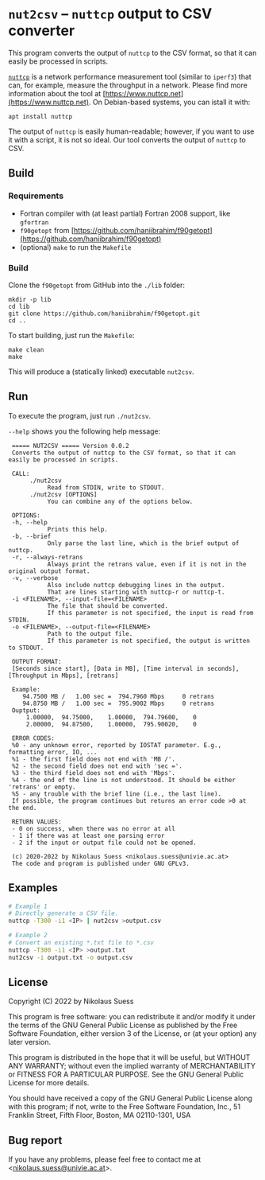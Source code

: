 # `nut2csv` &ndash; `nuttcp` output to CSV converter
This program converts the output of `nuttcp` to the CSV format, so that it can easily be processed in scripts.

[`nuttcp`](https://www.nuttcp.net) is a network performance measurement tool (similar to `iperf3`) that can, for example, measure the throughput in a network. Please find more information about the tool at [https://www.nuttcp.net](https://www.nuttcp.net). On Debian-based systems, you can istall it with:
```
apt install nuttcp
``` 

The output of `nuttcp` is easily human-readable; however, if you want to use it with a script, it is not so ideal. Our tool converts the output of `nuttcp` to CSV.

## Build
### Requirements
* Fortran compiler with (at least partial) Fortran 2008 support, like `gfortran`
* `f90getopt` from [https://github.com/haniibrahim/f90getopt](https://github.com/haniibrahim/f90getopt)
* (optional) `make` to run the `Makefile`

### Build
Clone the `f90getopt` from GitHub into the `./lib` folder:
```
mkdir -p lib
cd lib
git clone https://github.com/haniibrahim/f90getopt.git
cd ..
```

To start building, just run the `Makefile`:
```
make clean
make 
```

This will produce a (statically linked) executable `nut2csv`.

## Run
To execute the program, just run `./nut2csv`.

`--help` shows you the following help message:
```
 ===== NUT2CSV ===== Version 0.0.2
 Converts the output of nuttcp to the CSV format, so that it can easily be processed in scripts.
 
 CALL:
      ./nut2csv
           Read from STDIN, write to STDOUT.
      ./nut2csv [OPTIONS]
           You can combine any of the options below.
 
 OPTIONS:
 -h, --help
           Prints this help.
 -b, --brief
           Only parse the last line, which is the brief output of nuttcp.
 -r, --always-retrans
           Always print the retrans value, even if it is not in the original output format.
 -v, --verbose
           Also include nuttcp debugging lines in the output.
           That are lines starting with nuttcp-r or nuttcp-t.
 -i <FILENAME>, --input-file=<FILENAME>
           The file that should be converted.
           If this parameter is not specified, the input is read from STDIN.
 -o <FILENAME>, --output-file=<FILENAME>
           Path to the output file.
           If this parameter is not specified, the output is written to STDOUT.
 
 OUTPUT FORMAT:
 [Seconds since start], [Data in MB], [Time interval in seconds], [Throughput in Mbps], [retrans]
 
 Example:
    94.7500 MB /   1.00 sec =  794.7960 Mbps     0 retrans
    94.8750 MB /   1.00 sec =  795.9002 Mbps     0 retrans
 Ouptput:
     1.00000,  94.75000,    1.00000,  794.79600,    0
     2.00000,  94.87500,    1.00000,  795.90020,    0
 
 ERROR CODES:
 %0 - any unknown error, reported by IOSTAT parameter. E.g., formatting error, IO, ...
 %1 - the first field does not end with 'MB /'.
 %2 - the second field does not end with 'sec ='.
 %3 - the third field does not end with 'Mbps'.
 %4 - the end of the line is not understood. It should be either 'retrans' or empty.
 %5 - any trouble with the brief line (i.e., the last line).
 If possible, the program continues but returns an error code >0 at the end.
 
 RETURN VALUES:
 - 0 on success, when there was no error at all
 - 1 if there was at least one parsing error
 - 2 if the input or output file could not be opened.
 
 (c) 2020-2022 by Nikolaus Suess <nikolaus.suess@univie.ac.at>
 The code and program is published under GNU GPLv3.
```

## Examples
```bash
# Example 1
# Directly generate a CSV file.
nuttcp -T300 -i1 <IP> | nut2csv >output.csv

# Example 2
# Convert an existing *.txt file to *.csv
nuttcp -T300 -i1 <IP> >output.txt
nut2csv -i output.txt -o output.csv
```

## License
Copyright (C) 2022 by Nikolaus Suess

This program is free software: you can redistribute it and/or modify it under the terms of the GNU General Public License as published by the Free Software Foundation, either version 3 of the License, or (at your option) any later version.

This program is distributed in the hope that it will be useful, but WITHOUT ANY WARRANTY; without even the implied warranty of MERCHANTABILITY or FITNESS FOR A PARTICULAR PURPOSE. See the GNU General Public License for more details.

You should have received a copy of the GNU General Public License along with this program; if not, write to the Free Software Foundation, Inc., 51 Franklin Street, Fifth Floor, Boston, MA 02110-1301, USA

## Bug report
If you have any problems, please feel free to contact me at <[nikolaus.suess@univie.ac.at](mailto:nikolaus.suess@univie.ac.at)>.